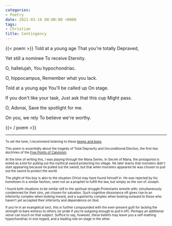 ```yaml
---
categories:
- Poetry
date: 2021-03-16 08:00:00 +0000
tags:
- Christian
title: Contingency
---
```

{{< poem >}}
Told at a young age
That you're totally 
Depraved,

Yet still a nominee
To receive
Eternity.

O, hallelujah,
You hypochondriac.

O, hippocampus,
Remember what you lack.

Told at a young age
You'll be called up
On stage.

If you don't like your task,
Just ask that this cup
Might pass.

O, Adonai,
Save the spotlight for me.

On you, we rely
To believe we're worthy.

{{< / poem >}}

***

<div style="font-size: x-small; padding-bottom: 20px; text-align: left;">To set the tone, I recommend listening to these <a href="https://www.youtube.com/watch?v=H01vTjj5MrI" target="_blank">beeps and bops</a>.

This poem is essentially about the tragedy of Total Depravity and Unconditional Election, the first two doctrines of the <a href="https://en.wikipedia.org/wiki/Calvinism#Five_points_of_Calvinism" target="_blank">Five Points of Calvinism</a>.

At the time of writing this, I was playing through the Mana Series. In Secret of Mana, the protagonist is exiled as a kid for pulling out the mythical sword protecting his village. He later learns that monsters didn't start appearing because he pulled out the sword, but that when monsters appeared he was chosen to pull out the sword to protect the world. 

The plight of this boy is akin to the situation Christ may have found himself in. He was rejected by his hometown in a similar fashion, seen not as a prophet to fulfill the law, but simply as the son of Joseph.

I found both situations to be similar still to the spiritual struggle Protestants wrestle with; simultaneously condemned for their sins, yet chosen for salvation. Such cognitive dissonance oft gives rise to an inferiority complex when looking inward, and a superiority complex when looking outward to those who haven't yet accepted their inferiority and dependence on God.

If you're in an evangelical sect, this is further compounded with the ever-present guilt for lacking the strength to bare witness to others (or pride if you're outgoing enough to pull it off). Perhaps an additional verse can touch on that subject. Suffice to say, however, these beliefs may leave you a self-loathing hypochondriac in one regard, and a leading role on stage in the other.
</div>